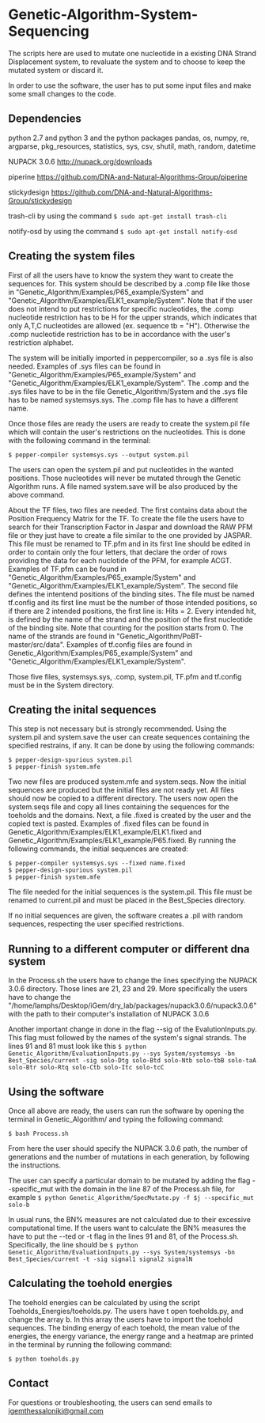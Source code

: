 # Genetic-Algorithm-System-Sequencing #

The scripts here are used to mutate one nucleotide in a existing DNA Strand Displacement system, to revaluate the system and to choose to keep the mutated system or discard it.

In order to use the software, the user has to put some input files and make some small changes to the code.

## Dependencies ##
python 2.7 and python 3 and the python packages pandas, os, numpy, re, argparse, pkg_resources, statistics, sys, csv, shutil, math, random, datetime

NUPACK 3.0.6 http://nupack.org/downloads

piperine https://github.com/DNA-and-Natural-Algorithms-Group/piperine

stickydesign https://github.com/DNA-and-Natural-Algorithms-Group/stickydesign

trash-cli by using the command ```$ sudo apt-get install trash-cli ```

notify-osd by using the command ```$ sudo apt-get install notify-osd```

## Creating the system files ##

First of all the users have to know the system they want to create the sequences for. This system should be described by a .comp file like those in "Genetic_Algorithm/Examples/P65_example/System" and "Genetic_Algorithm/Examples/ELK1_example/System". Note that if the user does not intend to put restrictions for specific nucleotides, the .comp nucleotide restriction has to be H for the upper strands, which indicates that only A,T,C nucleotides are allowed (ex. sequence tb = "<t>H"). Otherwise the .comp nucleotide restriction has to be in accordance with the user's restriction alphabet.  

The system will be initially imported in peppercompiler, so a .sys file is also needed. Examples of .sys files can be found in "Genetic_Algorithm/Examples/P65_example/System" and "Genetic_Algorithm/Examples/ELK1_example/System". The .comp and the .sys files have to be in the file Genetic_Algorithm/System and the .sys file has to be named systemsys.sys. The .comp file has to have a different name.

Once those files are ready the users are ready to create the system.pil file which will contain the user's restrictions on the nucleotides. This is done with the following command in the terminal:
```
$ pepper-compiler systemsys.sys --output system.pil
```
The users can open the system.pil and put nucleotides in the wanted positions. Those nucleotides will never be mutated through the Genetic Algorithm runs. A file named system.save will be also produced by the above command.

About the TF files, two files are needed. The first contains data about the Position Frequency Matrix for the TF. To create the file the users have to search for their Transcription Factor in Jaspar and download the RAW PFM file or they just have to create a file similar to the one provided by JASPAR. This file must be renamed to TF.pfm and in its first line should be edited in order to contain only the four letters, that declare the order of rows providing the data for each nuclotide of the PFM, for example ACGT. Examples of TF.pfm can be found in "Genetic_Algorithm/Examples/P65_example/System" and "Genetic_Algorithm/Examples/ELK1_example/System". The second file defines the intentend positions of the binding sites. The file must be named tf.config and its first line must be the number of those intended positions, so if there are 2 intended positions, the first line is: Hits = 2. Every intended hit, is defined by the name of the strand and the position of the first nucleotide of the binding site. Note that counting for the position starts from 0. The name of the strands are found in "Genetic_Algorithm/PoBT-master/src/data". Examples of tf.config files are found in Genetic_Algorithm/Examples/P65_example/System" and "Genetic_Algorithm/Examples/ELK1_example/System".

Those five files, systemsys.sys, .comp, system.pil, TF.pfm and tf.config must be in the System directory.

## Creating the inital sequences ##

This step is not necessary but is strongly recommended.
Using the system.pil and system.save the user can create sequences containing the specified restrains, if any. It can be done by using the following commands:
```
$ pepper-design-spurious system.pil
$ pepper-finish system.mfe
```
Two new files are produced system.mfe and system.seqs.
Now the initial sequences are produced but the initial files are not ready yet. All files should now be copied to a different directory. The users now open the system.seqs file and copy all lines containing the sequences for the toeholds and the domains. Next, a file .fixed is created by the user and the copied text is pasted. Examples of .fixed files can be found in Genetic_Algorithm/Examples/ELK1_example/ELK1.fixed and Genetic_Algorithm/Examples/ELK1_example/P65.fixed. By running the following commands, the initial sequences are created:
```
$ pepper-compiler systemsys.sys --fixed name.fixed
$ pepper-design-spurious system.pil
$ pepper-finish system.mfe
```
The file needed for the initial sequences is the system.pil. This file must be renamed to current.pil and must be placed in the Best_Species directory.

If no initial sequences are given, the software creates a .pil with random sequences, respecting the user specified restrictions.

## Running to a different computer or different dna system ##

In the Process.sh the users have to change the lines specifying the NUPACK 3.0.6 directory. Those lines are 21, 23 and 29. More specifically the users have to change the "/home/lamphs/Desktop/iGem/dry_lab/packages/nupack3.0.6/nupack3.0.6" with the path to their computer's installation of NUPACK 3.0.6

Another important change in done in the flag --sig of the EvalutionInputs.py. This flag must followed by the names of the system's signal strands. The lines 91 and 81 must look like this ```$ python Genetic_Algorithm/EvaluationInputs.py --sys System/systemsys -bn Best_Species/current -sig solo-Dtg solo-Btd solo-Ntb solo-tbB solo-taA solo-Btr solo-Rtq solo-Ctb solo-Itc solo-tcC```

## Using the software ##

Once all above are ready, the users can run the software by opening the terminal in Genetic_Algorithm/ and typing the following command:
```
$ bash Process.sh
```
From here the user should specify the NUPACK 3.0.6 path, the number of generations and the number of mutations in each generation, by following the instructions.

The user can specify a particular domain to be mutated by adding the flag --specific_mut with the domain in the line 87 of the Process.sh file, for example ```$ python Genetic_Algorithm/SpecMutate.py -f $j --specific_mut solo-b ```

In usual runs, the BN% measures are not calculated due to their excessive computational time. If the users want to calculate the BN% measures the have to put the --ted or -t flag in the lines 91 and 81, of the Process.sh. Specifically, the line should be
```$ python Genetic_Algorithm/EvaluationInputs.py --sys System/systemsys -bn Best_Species/current -t -sig signal1 signal2 signalN```

## Calculating the toehold energies ##

The toehold energies can be calculated by using the script Toeholds_Energies/toeholds.py. The users have t open toeholds.py, and change the array b. In this array the users have to import the toehold sequences. The binding energy of each toehold, the mean value of the energies, the energy variance, the energy range and a heatmap are printed in the terminal by running the following command:

```
$ python toeholds.py
```

## Contact ##
For questions or troubleshooting, the users can send emails to igemthessaloniki@gmail.com
